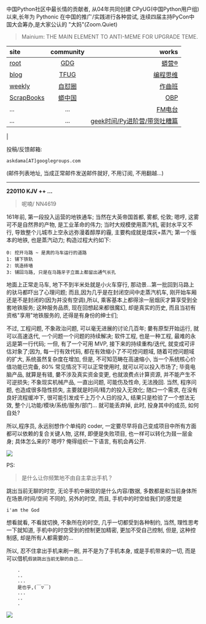 中国Python社区中最长情的贡献者, 从04年共同创建 CPyUG(中国Python用户组)以来,长年为 Pythonic 在中国的推广/实践进行各种尝试, 连续四届主持PyCon中国大会筹办,是大家公认的 "大妈"(Zoom.Quiet)

> Mainium: THE MAIN ELEMENT TO ANTI-MEME FOR UPGRADE TEME.

| site | community | works |
| :-----| :----: | ----: |
| [root](http://zoomquiet.io/) | [GDG](https://blog.zhgdg.org/) | [蟒营®](https://doc.101.camp/) |
| [blog](https://blog.zoomquiet.io/pages/zoomquiet.html) | [TFUG](http://zh.tfug.world/) | [编程思维](https://py.101.camp/) |
| [weekly](http://weekly.pychina.org/) | [自怼圈](https://du.101.camp/) | [作曲班](https://mu.101.camp/) |
| [ScrapBooks](https://zoomquiet.io/collection.html) | [蟒中国](https://pychina.org/) | [OBP](https://zoomquiet.io/obp/index.html) |
| ... | ... | [FM电台](https://fm.101.camp/) |
| ... | ... | [geek时间/Py进阶营/带货吐糟篇](https://fm.101.camp/2020/geek2py-dama.html) 
 |


投稿/反馈邮箱:

    askdama[AT]googlegroups.com

(邮件列表地址, 
当成正常邮件发送邮件就好, 不用订阅, 不用翻越...)




---------------------------------------------------
**220110 KJV ++ ...**

> 呢喃/ NN4619


161年前, 第一段投入运营的地铁通车; 当然在大英帝国首都, 雾都, 伦敦; 嗯哼, 这雾可不是自然界的产物, 是工业革命的伟力; 当时大规模使用蒸汽机, 密封水平又不行, 导致整个儿城市上空永远弥漫着醇厚的霾, 主要构成就是煤灰+蒸汽; 第一个版本的地铁, 也是蒸汽动力; 构造过程大约如下:

    0: 挖开马路 ~ 是真的马车运行的道路
    1: 铺下铁轨
    2: 筑造砖墙
    3: 铺回马路, 只是在马路牙子立面上都留出通气长孔

地面上正常走马车, 地下不到半米处就是小火车穿行, 那动景...第一批回到马路上的驮马都吓出了心理问题; 而且,因为几乎是在封闭空间中走蒸汽机车, 刚开始车厢还是不是封闭的(因为并没有空调),所以, 乘客基本上都得涂一层烟灰才算享受到全套地铁服务; 这种服务品质, 现在回想起来都很魔幻, 却是真实的历史, 而且当初有资格"享用"地铁服务的, 还得是有身份的绅士们; 

不过, 工程问题, 不象政治问题, 可以毫无进展的讨论几百年; 嘦有原型开始运行, 就可以高速迭代, 一个问题一个问题的持续解决;
软件工程, 也是一种工程, 最难的永远是第一行代码; 一但, 有了一个可用 MVP, 接下来的持续重构/迭代, 就变成可评估对象了;因为, 每一行有效代码, 都在有效缩小了不可控问题域, 随着可控问题域的扩大, 系统虽然复杂度在增加, 但是, 不可知范畴在高速缩小, 当一个系统核心价值功能已完备, 80% 常见情况下可以正常使用时, 就可以可以投入市场了; 毕竟电脑产品,  就算是有错, 嘦不涉及真实资金变更, 也就浪费点计算资源, 并不能产生不可逆损失; 不象现实机械产品, 一直出问题, 可能伤及性命, 无法挽回.
当然, 程序问题, 也造成很多隐性损失, 主要就是时间/精力的投入无效化; 随口一个需求, 在没有良好流程缓冲下, 很可能引发成千上万个人日的投入, 结果只是检验了一个想法无效, 整个儿功能/模块/系统/服务/部门... 就可能丢弃掉, 此时, 投身其中的成员, 如何自处?

所以,程序员, 永远别想作个单纯的 coder, 一定要尽早将自己变成项目中所有方面都可以依赖的复合关键人物, 这样, 即便是失败项目, 也一样可以转化为叕一层金身;
具体怎么来的? 嗯哼? 俺得组织一下语言, 有机会再公开.​


![](https://ipic.zoomquiet.top/2022-01-09-zq42-today-card-2201.010.jpeg)





PS:
> 是什么让你频繁地不由自主拿出手机？

跳出当前无聊的时空,
无论手机中展现的是什么内容/数据,
多数都是和当前身体所在场景/时间/空间 不同的,
另外的时空,
而且, 手机中的时空给我们的感觉是

    i'am the God

想看就看, 不看就切换,
不象所在的时空, 几乎一切都受到各种制约,
当然,
理性思考一下就知道,
手机中的时空受到的控制更加精密, 更加不受自己控制,
但是, 这种控制感,
却是所有人都需要的...

所以, 
忍不住拿出手机来刷一刷,
并不是为了手机本身, 或是手机带来的一切,
而是可以借机`假装跳出当前无聊的自己`...



```
    .
    ..
    ...
    是也乎,(￣▽￣)
    ...
    ..
    .
```


![](http://ydlj.zoomquiet.top/ipic/2021-07-10-210701DU21-zip.jpg)

